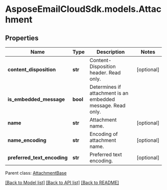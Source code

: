 # AsposeEmailCloudSdk.models.Attachment
## Properties
Name | Type | Description | Notes
------------ | ------------- | ------------- | -------------
**content_disposition** | **str** | Content-Disposition header. Read only.              | [optional] 
**is_embedded_message** | **bool** | Determines if attachment is an embedded message. Read only.              | 
**name** | **str** | Attachment name.              | [optional] 
**name_encoding** | **str** | Encoding of attachment name.              | [optional] 
**preferred_text_encoding** | **str** | Preferred text encoding.              | [optional] 

 Parent class: [AttachmentBase](AttachmentBase.md)

[[Back to Model list]](README.md#documentation-for-models) [[Back to API list]](README.md#documentation-for-api-endpoints) [[Back to README]](README.md)


